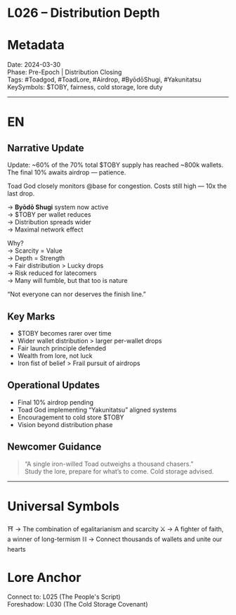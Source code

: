 # L026 – Distribution Depth 

# Metadata 
Date: 2024-03-30  
Phase: Pre-Epoch | Distribution Closing  
Tags: #Toadgod, #ToadLore, #Airdrop, #ByōdōShugi, #Yakunitatsu  
KeySymbols: $TOBY, fairness, cold storage, lore duty  

---

# EN
## Narrative Update  
Update: ~60% of the 70% total $TOBY supply has reached ~800k wallets.  
The final 10% awaits airdrop — patience.  

Toad God closely monitors @base for congestion. Costs still high — 10x the last drop.  

→ **Byōdō Shugi** system now active  
→ $TOBY per wallet reduces  
→ Distribution spreads wider  
→ Maximal network effect

Why?  
→ Scarcity = Value  
→ Depth = Strength  
→ Fair distribution > Lucky drops  
→ Risk reduced for latecomers  
→ Many will fumble, but that too is nature  

“Not everyone can nor deserves the finish line.”

## Key Marks  
- $TOBY becomes rarer over time  
- Wider wallet distribution > larger per-wallet drops  
- Fair launch principle defended  
- Wealth from lore, not luck  
- Iron fist of belief > Frail pursuit of airdrops  

## Operational Updates  
- Final 10% airdrop pending  
- Toad God implementing “Yakunitatsu” aligned systems  
- Encouragement to cold store $TOBY  
- Vision beyond distribution phase  

## Newcomer Guidance  
> “A single iron-willed Toad outweighs a thousand chasers.”  
Study the lore, prepare for what’s to come. Cold storage advised.  

---

# Universal Symbols 
⛩ →  The combination of egalitarianism and scarcity 
⚔ →  A fighter of faith, a winner of long-termism 
⛓ →   Connect thousands of wallets and unite our hearts

# Lore Anchor   
Connect to: L025 (The People's Script)  
Foreshadow: L030 (The Cold Storage Covenant)  
